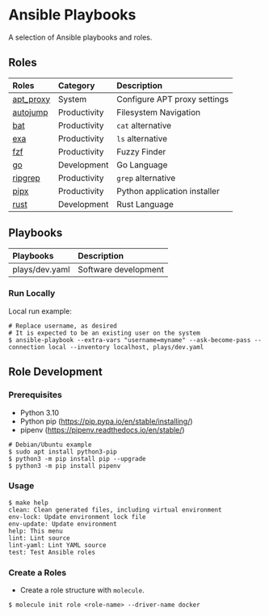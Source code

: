 # Ansible Playbooks

A selection of Ansible playbooks and roles.

## Roles

| Roles                                  | Category     | Description                  |
|:---------------------------------------|:-------------|:-----------------------------|
| [apt_proxy](roles/apt_proxy/README.md) | System       | Configure APT proxy settings |
| [autojump](roles/autojump/README.md)   | Productivity | Filesystem Navigation        |
| [bat](roles/bat/README.md)             | Productivity | `cat` alternative            |
| [exa](roles/exa/README.md)             | Productivity | `ls` alternative             |
| [fzf](roles/fzf/README.md)             | Productivity | Fuzzy Finder                 |
| [go](roles/go/README.md)               | Development  | Go Language                  |
| [ripgrep](roles/ripgrep/README.md)     | Productivity | `grep` alternative           |
| [pipx](roles/pipx/README.md)           | Productivity | Python application installer |
| [rust](roles/rust/README.md)           | Development  | Rust Language                |

## Playbooks

| Playbooks      | Description          |
|:---------------|:---------------------|
| plays/dev.yaml | Software development |

### Run Locally

Local run example:

```shell
# Replace username, as desired
# It is expected to be an existing user on the system
$ ansible-playbook --extra-vars "username=myname" --ask-become-pass --connection local --inventory localhost, plays/dev.yaml
```

## Role Development

### Prerequisites

* Python 3.10
* Python pip (https://pip.pypa.io/en/stable/installing/)
* pipenv (https://pipenv.readthedocs.io/en/stable/)

```shell
# Debian/Ubuntu example
$ sudo apt install python3-pip
$ python3 -m pip install pip --upgrade
$ python3 -m pip install pipenv
```

### Usage

```shell
$ make help
clean: Clean generated files, including virtual environment
env-lock: Update environment lock file
env-update: Update environment
help: This menu
lint: Lint source
lint-yaml: Lint YAML source
test: Test Ansible roles
```

### Create a Roles

* Create a role structure with `molecule`.

```shell
$ molecule init role <role-name> --driver-name docker
```
